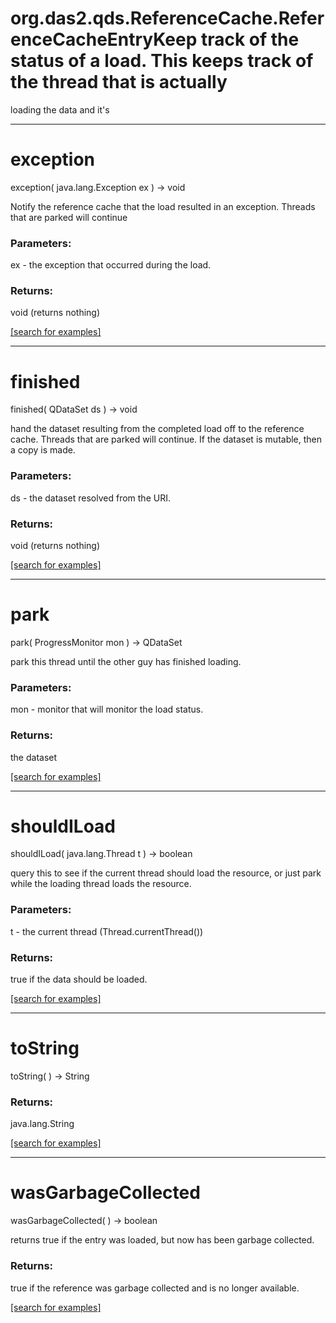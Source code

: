 # org.das2.qds.ReferenceCache.ReferenceCacheEntryKeep track of the status of a load.  This keeps track of the thread that is actually
 loading the data and it's
***
<a name="exception"></a>
# exception
exception( java.lang.Exception ex ) &rarr; void

Notify the reference cache that the load resulted in an exception.
 Threads that are parked will continue

### Parameters:
ex - the exception that occurred during the load.

### Returns:
void (returns nothing)


<a href="https://github.com/autoplot/dev/search?q=exception&unscoped_q=exception">[search for examples]</a>

***
<a name="finished"></a>
# finished
finished( QDataSet ds ) &rarr; void

hand the dataset resulting from the completed load off to the reference cache.
 Threads that are parked will continue.  If the dataset is mutable, then a 
 copy is made.

### Parameters:
ds - the dataset resolved from the URI.

### Returns:
void (returns nothing)


<a href="https://github.com/autoplot/dev/search?q=finished&unscoped_q=finished">[search for examples]</a>

***
<a name="park"></a>
# park
park( ProgressMonitor mon ) &rarr; QDataSet

park this thread until the other guy has finished loading.

### Parameters:
mon - monitor that will monitor the load status.

### Returns:
the dataset

<a href="https://github.com/autoplot/dev/search?q=park&unscoped_q=park">[search for examples]</a>

***
<a name="shouldILoad"></a>
# shouldILoad
shouldILoad( java.lang.Thread t ) &rarr; boolean

query this to see if the current thread should load the resource, or just park while
 the loading thread loads the resource.

### Parameters:
t - the current thread (Thread.currentThread())

### Returns:
true if the data should be loaded.

<a href="https://github.com/autoplot/dev/search?q=shouldILoad&unscoped_q=shouldILoad">[search for examples]</a>

***
<a name="toString"></a>
# toString
toString(  ) &rarr; String



### Returns:
java.lang.String


<a href="https://github.com/autoplot/dev/search?q=toString&unscoped_q=toString">[search for examples]</a>

***
<a name="wasGarbageCollected"></a>
# wasGarbageCollected
wasGarbageCollected(  ) &rarr; boolean

returns true if the entry was loaded, but now has been garbage collected.

### Returns:
true if the reference was garbage collected and is no longer available.

<a href="https://github.com/autoplot/dev/search?q=wasGarbageCollected&unscoped_q=wasGarbageCollected">[search for examples]</a>

